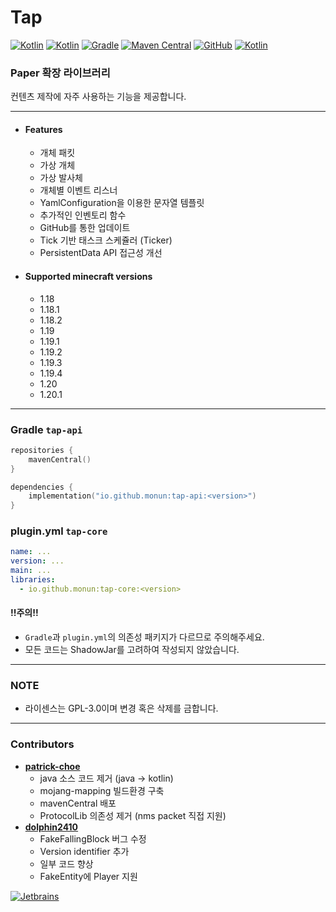 # Tap

[![Kotlin](https://img.shields.io/badge/java-17-ED8B00.svg?logo=java)](https://www.azul.com/)
[![Kotlin](https://img.shields.io/badge/kotlin-1.8.22-585DEF.svg?logo=kotlin)](http://kotlinlang.org)
[![Gradle](https://img.shields.io/badge/gradle-8.2.1-02303A.svg?logo=gradle)](https://gradle.org)
[![Maven Central](https://img.shields.io/maven-central/v/io.github.monun/tap-core)](https://search.maven.org/artifact/io.github.monun/tap-core)
[![GitHub](https://img.shields.io/github/license/monun/tap)](https://www.gnu.org/licenses/gpl-3.0.html)
[![Kotlin](https://img.shields.io/badge/youtube-각별-red.svg?logo=youtube)](https://www.youtube.com/channel/UCDrAR1OWC2MD4s0JLetN0MA)

### Paper 확장 라이브러리

컨텐츠 제작에 자주 사용하는 기능을 제공합니다.

---

* #### Features
    * 개체 패킷
    * 가상 개체
    * 가상 발사체
    * 개체별 이벤트 리스너
    * YamlConfiguration을 이용한 문자열 템플릿
    * 추가적인 인벤토리 함수
    * GitHub를 통한 업데이트
    * Tick 기반 태스크 스케쥴러 (Ticker)
    * PersistentData API 접근성 개선

* #### Supported minecraft versions
    * 1.18
    * 1.18.1
    * 1.18.2
    * 1.19
    * 1.19.1
    * 1.19.2
    * 1.19.3
    * 1.19.4
    * 1.20
    * 1.20.1

---

### Gradle `tap-api`

```kotlin
repositories {
    mavenCentral()
}
```

```kotlin
dependencies {
    implementation("io.github.monun:tap-api:<version>")
}
```

### plugin.yml `tap-core`

```yaml
name: ...
version: ...
main: ...
libraries:
  - io.github.monun:tap-core:<version>
```

#### !!주의!!

* `Gradle`과 `plugin.yml`의 의존성 패키지가 다르므로 주의해주세요.
* 모든 코드는 ShadowJar를 고려하여 작성되지 않았습니다.

---

### NOTE

* 라이센스는 GPL-3.0이며 변경 혹은 삭제를 금합니다.

---

### Contributors

* [**patrick-choe**](https://github.com/patrick-choe)
    * java 소스 코드 제거 (java -> kotlin)
    * mojang-mapping 빌드환경 구축
    * mavenCentral 배포
    * ProtocolLib 의존성 제거 (nms packet 직접 지원)
* [**dolphin2410**](https://github.com/dolphin2410)
    * FakeFallingBlock 버그 수정
    * Version identifier 추가
    * 일부 코드 향상
    * FakeEntity에 Player 지원

[![Jetbrains](https://i.ibb.co/fp0CyZ7/jetbrains.png)](https://jb.gg/OpenSource)
